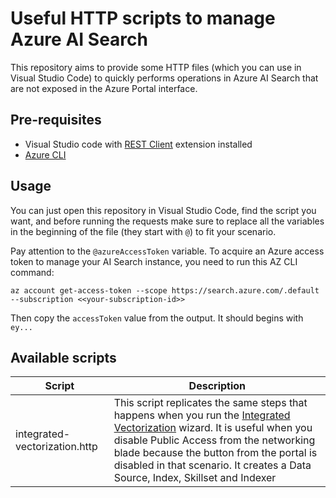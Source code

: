 # Useful HTTP scripts to manage Azure AI Search

This repository aims to provide some HTTP files (which you can use in Visual Studio Code) to quickly performs operations in Azure AI Search that are not exposed in the Azure Portal interface.

## Pre-requisites

- Visual Studio code with [REST Client](https://github.com/Huachao/vscode-restclient) extension installed 
- [Azure CLI](https://learn.microsoft.com/en-us/cli/azure/install-azure-cli)

## Usage

You can just open this repository in Visual Studio Code, find the script you want, and before running the requests make sure to replace all the variables in the beginning of the file (they start with ``@``) to fit your scenario.

Pay attention to the ``@azureAccessToken`` variable. To acquire an Azure access token to manage your AI Search instance, you need to run this AZ CLI command:

``az account get-access-token --scope https://search.azure.com/.default --subscription <<your-subscription-id>>``

Then copy the ``accessToken`` value from the output. It should begins with ``ey...``

## Available scripts

| Script                            | Description   |
| ---                               | ---           | 
| integrated-vectorization.http     |  This script replicates the same steps that happens when you run the [Integrated Vectorization](https://learn.microsoft.com/en-us/azure/search/search-get-started-portal-import-vectors) wizard. It is useful when you disable Public Access from the networking blade because the button from the portal is disabled in that scenario. It creates a Data Source, Index, Skillset and Indexer |
